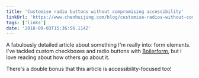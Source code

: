 ```yaml
---
title: 'Customise radio buttons without compromising accessibility'
linkUrl: 'https://www.chenhuijing.com/blog/customise-radios-without-compromising-accessibility/'
tags: ['links']
date: '2018-09-03T15:36:56.114Z'
---
```


A fabulously detailed article about something I'm really into: form elements. I've tackled custom checkboxes and radio buttons with [Boilerform](https://boilerform.design), but I love reading about how others go about it.

There's a double bonus that this article is accessibility-focused too! 
